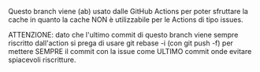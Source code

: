 Questo branch viene (ab) usato dalle GitHub Actions per poter sfruttare la
cache in quanto la cache NON è utilizzabile per le Actions di tipo issues.

ATTENZIONE: dato che l'ultimo commit di questo branch viene sempre riscritto
dall'action si prega di usare git rebase -i (con git push -f) per mettere
SEMPRE il commit con la issue come ULTIMO commit onde evitare spiacevoli
riscritture.
